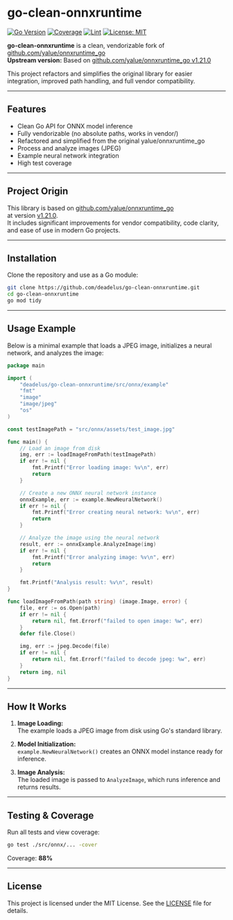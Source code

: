 # go-clean-onnxruntime

[![Go Version](https://img.shields.io/badge/go-1.21+-blue.svg)](https://golang.org/dl/)
[![Coverage](https://img.shields.io/badge/coverage-88%25-brightgreen.svg)](https://pkg.go.dev/testing)
[![Lint](https://badgen.net/badge/lint/ok/green?icon=https://raw.githubusercontent.com/essentialkaos/go-badge/master/.github/images/golangci-lint.svg)](https://github.com/essentialkaos/go-badge)
[![License: MIT](https://img.shields.io/badge/license-MIT-green.svg)](LICENSE)

**go-clean-onnxruntime** is a clean, vendorizable fork of [github.com/yalue/onnxruntime_go](https://github.com/yalue/onnxruntime_go)  
**Upstream version:** Based on [github.com/yalue/onnxruntime_go v1.21.0](https://github.com/yalue/onnxruntime_go/releases/tag/v1.21.0)

This project refactors and simplifies the original library for easier integration, improved path handling, and full vendor compatibility.

---

## Features

- Clean Go API for ONNX model inference
- Fully vendorizable (no absolute paths, works in vendor/)
- Refactored and simplified from the original yalue/onnxruntime_go
- Process and analyze images (JPEG)
- Example neural network integration
- High test coverage

---

## Project Origin

This library is based on [github.com/yalue/onnxruntime_go](https://github.com/yalue/onnxruntime_go)  
at version [v1.21.0](https://github.com/yalue/onnxruntime_go/releases/tag/v1.21.0).  
It includes significant improvements for vendor compatibility, code clarity, and ease of use in modern Go projects.

---

## Installation

Clone the repository and use as a Go module:

```sh
git clone https://github.com/deadelus/go-clean-onnxruntime.git
cd go-clean-onnxruntime
go mod tidy
```

---

## Usage Example

Below is a minimal example that loads a JPEG image, initializes a neural network, and analyzes the image:

```go
package main

import (
    "deadelus/go-clean-onnxruntime/src/onnx/example"
    "fmt"
    "image"
    "image/jpeg"
    "os"
)

const testImagePath = "src/onnx/assets/test_image.jpg"

func main() {
    // Load an image from disk
    img, err := loadImageFromPath(testImagePath)
    if err != nil {
        fmt.Printf("Error loading image: %v\n", err)
        return
    }

    // Create a new ONNX neural network instance
    onnxExample, err := example.NewNeuralNetwork()
    if err != nil {
        fmt.Printf("Error creating neural network: %v\n", err)
        return
    }

    // Analyze the image using the neural network
    result, err := onnxExample.AnalyzeImage(img)
    if err != nil {
        fmt.Printf("Error analyzing image: %v\n", err)
        return
    }

    fmt.Printf("Analysis result: %v\n", result)
}

func loadImageFromPath(path string) (image.Image, error) {
    file, err := os.Open(path)
    if err != nil {
        return nil, fmt.Errorf("failed to open image: %w", err)
    }
    defer file.Close()

    img, err := jpeg.Decode(file)
    if err != nil {
        return nil, fmt.Errorf("failed to decode jpeg: %w", err)
    }
    return img, nil
}
```

---

## How It Works

1. **Image Loading:**  
   The example loads a JPEG image from disk using Go's standard library.

2. **Model Initialization:**  
   `example.NewNeuralNetwork()` creates an ONNX model instance ready for inference.

3. **Image Analysis:**  
   The loaded image is passed to `AnalyzeImage`, which runs inference and returns results.

---

## Testing & Coverage

Run all tests and view coverage:

```sh
go test ./src/onnx/... -cover
```

Coverage: **88%**

---

## License

This project is licensed under the MIT License. See the [LICENSE](LICENSE) file for details.